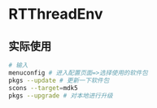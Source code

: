 # RTThreadEnv

## 实际使用

```bash
# 输入
menuconfig # 进入配置页面=>选择使用的软件包
pkgs --update # 更新一下软件包
scons --target=mdk5
pkgs --upgrade # 对本地进行升级


```



